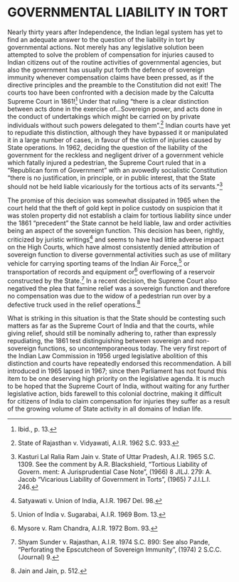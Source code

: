 # GOVERNMENTAL LIABILITY IN TORT

Nearly thirty years after Independence, the Indian legal system has yet to find an adequate answer to the question of the liability in tort by governmental actions. Not merely has any legislative solution been attempted to solve the problem of compensation for injuries caused to Indian citizens out of the routine activities of governmental agencies, but also the government has usually put forth the defence of sovereign immunity whenever compensation claims have been pressed, as if the directive principles and the preamble to the Constitution did not exit! The courts too have been confronted with a decision made by the Calcutta Supreme Court in 1861![^130] Under that ruling “there is a clear distinction between acts done in the exercise of…Sovereign power, and acts done in the conduct of undertakings which might be carried on by private individuals without such powers delegated to them”.[^131] Indian courts have yet to repudiate this distinction, although they have bypassed it or manipulated it in a large number of cases, in favour of the victim of injuries caused by State operations. In 1962, deciding the question of the liability of the government for the reckless and negligent driver of a government vehicle which fatally injured a pedestrian, the Supreme Court ruled that in a “Republican form of Government” with an avowedly socialistic Constitution “there is no justification, in principle, or in public interest, that the State should not be held liable vicariously for the tortious acts of its servants.”[^132]

The promise of this decision was somewhat dissipated in 1965 when the court held that the theft of gold kept in police custody on suspicion that it was stolen property did not establish a claim for tortious liability since under the 1861 “precedent” the State cannot be held liable, law and order activities being an aspect of the sovereign function. This decision has been, rightly, criticized by juristic writings[^133] and seems to have had little adverse impact on the High Courts, which have almost consistently denied attribution of sovereign function to diverse governmental activities such as use of military vehicle for carrying sporting teams of the Indian Air Force,[^134] or transportation of records and equipment or[^135] overflowing of a reservoir constructed by the State.[^136] In a recent decision, the Supreme Court also negatived the plea that famine relief was a sovereign function and therefore no compensation was due to the widow of a pedestrian run over by a defective truck used in the relief operations.[^137]

What is striking in this situation is that the State should be contesting such matters as far as the Supreme Court of India and that the courts, while giving relief, should still be nominally adhering to, rather than expressly repudiating, the 1861 test distinguishing between sovereign and non-sovereign functions, so uncontemporaneous today. The very first report of the Indian Law Commission in 1956 urged legislative abolition of this distinction and courts have repeatedly endorsed this recommendation. A bill introduced in 1965 lapsed in 1967; since then Parliament has not found this item to be one deserving high priority on the legislative agenda. It is much to be hoped that the Supreme Court of India, without waiting for any further legislative action, bids farewell to this colonial doctrine, making it difficult for citizens of India to claim compensation for injuries they suffer as a result of the growing volume of State activity in all domains of Indian life.


[^130]: Ibid., p. 13.

[^131]: State of Rajasthan v. Vidyawati, A.I.R. 1962 S.C. 933.

[^132]: Kasturi Lal Ralia Ram Jain v. State of Uttar Pradesh, A.I.R. 1965 S.C. 1309. See the comment by A.R. Blackshield, “Tortious Liability of Govern. ment: A Jurisprudential Case Note”, (1966) 8 JILJ. 279: A. Jacob “Vicarious Liability of Government in Torts”, (1965) 7 J.I.L.I. 246.

[^133]: Satyawati v. Union of India, A.I.R. 1967 Del. 98.

[^134]: Union of India v. Sugarabai, A.I.R. 1969 Bom. 13.

[^135]: Mysore v. Ram Chandra, A.I.R. 1972 Bom. 93.

[^136]: Shyam Sunder v. Rajasthan, A.I.R. 1974 S.C. 890: See also Pande, “Perforating the Epscutcheon of Sovereign Immunity”, (1974) 2 S.C.C. (Journal) 9.

[^137]: Jain and Jain, p. 512.
